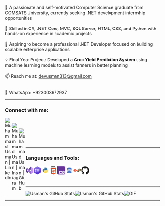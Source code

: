 👀 A passionate and self-motivated Computer Science graduate from COMSATS University, currently seeking .NET development internship opportunities  
<br/>
🌱 Skilled in C#, .NET Core, MVC, SQL Server, HTML, CSS, and Python with hands-on experience in academic projects  
<br/>
🚀 Aspiring to become a professional .NET Developer focused on building scalable enterprise applications  
<br/>
💡 Final Year Project: Developed a **Crop Yield Prediction System** using machine learning models to assist farmers in better planning  
<br/>
📫 Reach me at: devusman313@gmail.com  
<br/>

📲 WhatsApp: +923003672937  

---

### Connect with me:

[<img align="left" alt="Muhammad Usman | LinkedIn" width="22px" src="https://cdn.jsdelivr.net/npm/simple-icons@v3/icons/linkedin.svg" />][linkedin]  
[<img align="left" alt="Muhammad Usman | Instagram" width="22px" src="https://cdn.jsdelivr.net/npm/simple-icons@v3/icons/instagram.svg" />][instagram]  
[<img align="left" alt="Muhammad Usman | GitHub" width="22px" src="https://cdn.jsdelivr.net/npm/simple-icons@v3/icons/github.svg" />][github]

<br/><br/>

---

### Languages and Tools:

<img align="left" alt="Visual Studio" width="26px" title="Visual Studio" src="https://raw.githubusercontent.com/github/explore/main/topics/visual-studio/visual-studio.png" />
<img align="left" alt="C#" width="26px" title="C#" src="https://raw.githubusercontent.com/github/explore/main/topics/csharp/csharp.png" />
<img align="left" alt="Python" width="26px" title="Python" src="https://raw.githubusercontent.com/github/explore/main/topics/python/python.png" />
<img align="left" alt="HTML5" width="26px" title="HTML" src="https://raw.githubusercontent.com/github/explore/main/topics/html/html.png" />
<img align="left" alt="CSS3" width="26px" title="CSS" src="https://raw.githubusercontent.com/github/explore/main/topics/css/css.png" />
<img align="left" alt="SQL Server" width="26px" title="SQL Server" src="https://raw.githubusercontent.com/github/explore/main/topics/sql/sql.png" />
<img align="left" alt="Git" width="26px" title="Git" src="https://raw.githubusercontent.com/github/explore/main/topics/git/git.png" />
<img align="left" alt="GitHub" width="26px" title="GitHub" src="https://raw.githubusercontent.com/github/explore/main/topics/github/github.png" />

<br/><br/><br/>

---

<img align="left" alt="Usman's GitHub Stats" src="https://github-readme-stats.vercel.app/api/top-langs/?username=UsmanDev12&layout=compact&theme=radical&hide_border=false" />

<img align="left" alt="Usman's GitHub Stats" src="https://github-readme-stats.vercel.app/api?username=UsmanDev12&show_icons=true&theme=radical&hide_border=false" />

<img height="250" alt="GIF" src="https://miro.medium.com/max/875/1*Urc28sbnORGOW5oyohQ06g.gif" />

---

[linkedin]: https://www.linkedin.com/in/your-link-here  
[instagram]: https://www.instagram.com/your-handle-here  
[github]: https://github.com/UsmanDev12
